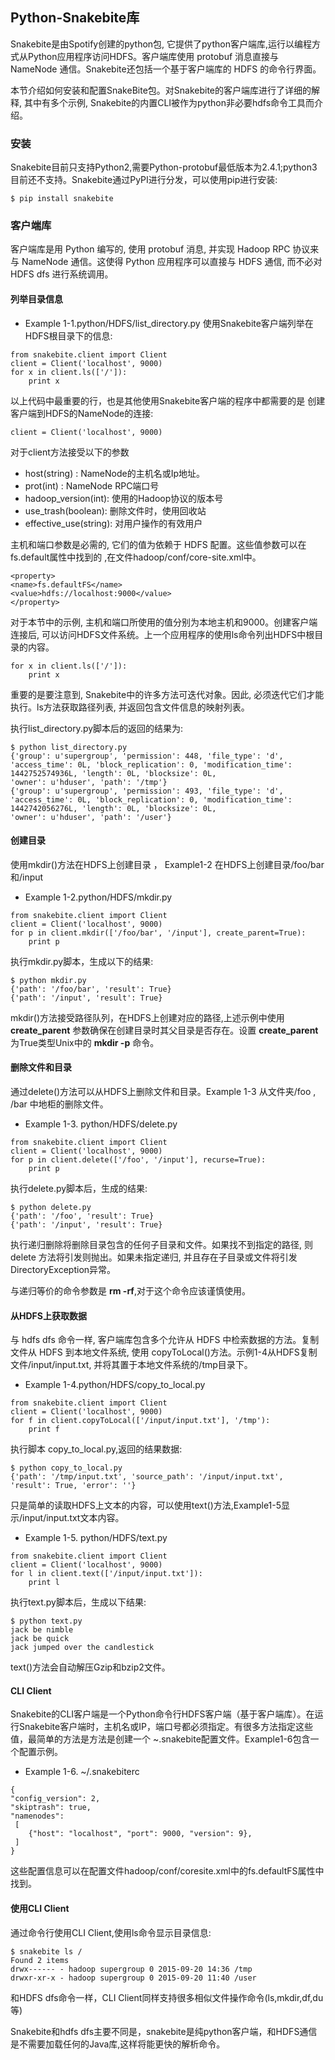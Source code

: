 <h2>Python-Snakebite库</h2>

Snakebite是由Spotify创建的python包, 它提供了python客户端库,运行以编程方式从Python应用程序访问HDFS。客户端库使用 protobuf 消息直接与 NameNode 通信。Snakebite还包括一个基于客户端库的 HDFS 的命令行界面。

本节介绍如何安装和配置SnakeBite包。对Snakebite的客户端库进行了详细的解释, 其中有多个示例, Snakebite的内置CLI被作为python非必要hdfs命令工具而介绍。


<h3>安装</h3>

Snakebite目前只支持Python2,需要Python-protobuf最低版本为2.4.1;python3目前还不支持。Snakebite通过PyPI进行分发，可以使用pip进行安装:

```
$ pip install snakebite
```

<h3>客户端库</h3>

客户端库是用 Python 编写的, 使用 protobuf 消息, 并实现 Hadoop RPC 协议来与 NameNode 通信。这使得 Python 应用程序可以直接与 HDFS 通信, 而不必对 HDFS dfs 进行系统调用。

<h4>列举目录信息</h4>

* Example 1-1.python/HDFS/list_directory.py
使用Snakebite客户端列举在HDFS根目录下的信息:

```
from snakebite.client import Client
client = Client('localhost', 9000)
for x in client.ls(['/']):
    print x
```

以上代码中最重要的行，也是其他使用Snakebite客户端的程序中都需要的是 创建客户端到HDFS的NameNode的连接:

```
client = Client('localhost', 9000)
```

对于client方法接受以下的参数

* host(string) : NameNode的主机名或Ip地址。
* prot(int)    : NameNode RPC端口号
* hadoop_version(int): 使用的Hadoop协议的版本号
* use_trash(boolean): 删除文件时，使用回收站
* effective_use(string): 对用户操作的有效用户

主机和端口参数是必需的, 它们的值为依赖于 HDFS 配置。这些值参数可以在fs.default属性中找到的 ,在文件hadoop/conf/core-site.xml中。

```
<property>
<name>fs.defaultFS</name>
<value>hdfs://localhost:9000</value>
</property>
```

对于本节中的示例, 主机和端口所使用的值分别为本地主机和9000。创建客户端连接后, 可以访问HDFS文件系统。上一个应用程序的使用ls命令列出HDFS中根目录的内容。

```
for x in client.ls(['/']):
    print x
```

重要的是要注意到, Snakebite中的许多方法可迭代对象。因此, 必须迭代它们才能执行。ls方法获取路径列表, 并返回包含文件信息的映射列表。

执行list_directory.py脚本后的返回的结果为:

```
$ python list_directory.py
{'group': u'supergroup', 'permission': 448, 'file_type': 'd',
'access_time': 0L, 'block_replication': 0, 'modification_time': 1442752574936L, 'length': 0L, 'blocksize': 0L,
'owner': u'hduser', 'path': '/tmp'}
{'group': u'supergroup', 'permission': 493, 'file_type': 'd',
'access_time': 0L, 'block_replication': 0, 'modification_time': 1442742056276L, 'length': 0L, 'blocksize': 0L,
'owner': u'hduser', 'path': '/user'}
```

<h4>创建目录</h4>

使用mkdir()方法在HDFS上创建目录 ， Example1-2 在HDFS上创建目录/foo/bar和/input

* Example 1-2.python/HDFS/mkdir.py

```
from snakebite.client import Client
client = Client('localhost', 9000)
for p in client.mkdir(['/foo/bar', '/input'], create_parent=True):
    print p
```

执行mkdir.py脚本，生成以下的结果:

```
$ python mkdir.py
{'path': '/foo/bar', 'result': True}
{'path': '/input', 'result': True}
```

mkdir()方法接受路径队列，在HDFS上创建对应的路径,上述示例中使用 **create_parent** 参数确保在创建目录时其父目录是否存在。设置 **create_parent** 为True类型Unix中的 **mkdir -p** 命令。

<h4>删除文件和目录</h4>

通过delete()方法可以从HDFS上删除文件和目录。Example 1-3 从文件夹/foo , /bar 中地柜的删除文件。

* Example 1-3. python/HDFS/delete.py

```
from snakebite.client import Client
client = Client('localhost', 9000)
for p in client.delete(['/foo', '/input'], recurse=True):
    print p
```

执行delete.py脚本后，生成的结果:

```
$ python delete.py
{'path': '/foo', 'result': True}
{'path': '/input', 'result': True}
```

执行递归删除将删除目录包含的任何子目录和文件。如果找不到指定的路径, 则 delete 方法将引发则抛出。如果未指定递归, 并且存在子目录或文件将引发DirectoryException异常。

与递归等价的命令参数是 **rm -rf**,对于这个命令应该谨慎使用。

<h4>从HDFS上获取数据</h4>

与 hdfs dfs 命令一样, 客户端库包含多个允许从 HDFS 中检索数据的方法。复制文件从 HDFS 到本地文件系统, 使用 copyToLocal()方法。示例1-4从HDFS复制文件/input/input.txt, 并将其置于本地文件系统的/tmp目录下。

* Example 1-4.python/HDFS/copy_to_local.py

```
from snakebite.client import Client
client = Client('localhost', 9000)
for f in client.copyToLocal(['/input/input.txt'], '/tmp'):
    print f
```
执行脚本 copy_to_local.py,返回的结果数据:

```
$ python copy_to_local.py
{'path': '/tmp/input.txt', 'source_path': '/input/input.txt',
'result': True, 'error': ''}
```

只是简单的读取HDFS上文本的内容，可以使用text()方法,Example1-5显示/input/input.txt文本内容。

* Example 1-5. python/HDFS/text.py

```
from snakebite.client import Client
client = Client('localhost', 9000)
for l in client.text(['/input/input.txt']):
    print l
```

执行text.py脚本后，生成以下结果:

```
$ python text.py
jack be nimble
jack be quick
jack jumped over the candlestick
```

text()方法会自动解压Gzip和bzip2文件。

<h4>CLI Client</h4>

Snakebite的CLI客户端是一个Python命令行HDFS客户端（基于客户端库）。在运行Snakebite客户端时，主机名或IP，端口号都必须指定。有很多方法指定这些值，最简单的方法是方法是创建一个 ~.snakebite配置文件。Example1-6包含一个配置示例。

* Example 1-6. ~/.snakebiterc

```
{
"config_version": 2,
"skiptrash": true,
"namenodes": 
 [
    {"host": "localhost", "port": 9000, "version": 9},
 ]
}
```

这些配置信息可以在配置文件hadoop/conf/coresite.xml中的fs.defaultFS属性中找到。

<h4>使用CLI Client</h4>

通过命令行使用CLI Client,使用ls命令显示目录信息:

```
$ snakebite ls /
Found 2 items
drwx------ - hadoop supergroup 0 2015-09-20 14:36 /tmp
drwxr-xr-x - hadoop supergroup 0 2015-09-20 11:40 /user
```

和HDFS dfs命令一样，CLI Client同样支持很多相似文件操作命令(ls,mkdir,df,du等)

Snakebite和hdfs dfs主要不同是，snakebite是纯python客户端，和HDFS通信是不需要加载任何的Java库,这样将能更快的解析命令。

